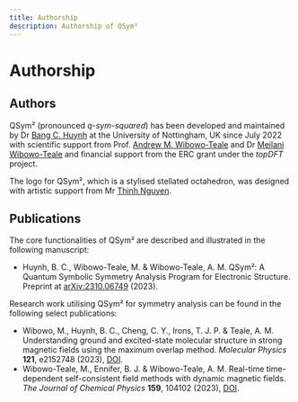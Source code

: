 ```yaml
---
title: Authorship
description: Authorship of QSym²
---
```


# Authorship

## Authors

QSym² (pronounced *q-sym-squared*) has been developed and maintained by Dr [Bang C. Huynh](https://orcid.org/0000-0002-5226-4054) at the University of Nottingham, UK since July 2022 with scientific support from Prof. [Andrew M. Wibowo-Teale](https://orcid.org/0000-0001-9617-1143) and Dr [Meilani Wibowo-Teale](https://orcid.org/0000-0003-2462-3328) and financial support from the ERC grant under the *topDFT* project.

The logo for QSym², which is a stylised stellated octahedron, was designed with artistic support from Mr [Thinh Nguyen](https://www.linkedin.com/in/thinh-nguyen-a38b7856/).

## Publications

The core functionalities of QSym² are described and illustrated in the following manuscript:

- Huynh, B. C., Wibowo-Teale, M. & Wibowo-Teale, A. M. QSym²: A Quantum Symbolic Symmetry Analysis Program for Electronic Structure. Preprint at [arXiv:2310.06749](http://arxiv.org/abs/2310.06749) (2023).

Research work utilising QSym² for symmetry analysis can be found in the following select publications:

- Wibowo, M., Huynh, B. C., Cheng, C. Y., Irons, T. J. P. & Teale, A. M. Understanding ground and excited-state molecular structure in strong magnetic fields using the maximum overlap method. *Molecular Physics* **121**, e2152748 (2023), [DOI](https://doi.org/10.1080/00268976.2022.2152748).
- Wibowo-Teale, M., Ennifer, B. J. & Wibowo-Teale, A. M. Real-time time-dependent self-consistent field methods with dynamic magnetic fields. *The Journal of Chemical Physics* **159**, 104102 (2023), [DOI](https://doi.org/10.1063/5.0160317).
